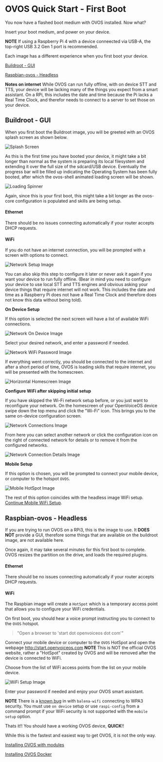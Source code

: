 # OVOS Quick Start - First Boot

You now have a flashed boot medium with OVOS installed.  Now what?

Insert your boot medium, and power on your device.

**NOTE** If using a Raspberry Pi 4 with a device conneected via USB-A, the top-right USB 3.2 Gen 1 port is recommended.

Each image has a different experience when you first boot your device.

[Buildroot - GUI](#Buildroot-GUI)

[Raspbian-ovos - Headless](#Raspbian-ovos-Headless)

**Notes on internet** While OVOS can run fully offline, with on device STT and TTS, your device will be lacking many of the things you expect from a smart assistant.  On a RPi, this includes the date and time because the Pi lacks a Real Time Clock, and therefor needs to connect to a server to set those on your device.

## Buildroot - GUI

When you first boot the Buildroot image, you will be greeted with an OVOS splash screen as shown below.

![Splash Screen](https://raw.githubusercontent.com/OpenVoiceOS/ovos_assets/master/Images/Screenshot%20-%20Buildroot%20bootsplash.png)

As this is the first time you have booted your device, it might take a bit longer than normal as the system is preparing its local filesystem and extending it over the full size of the sdcard/USB device.
Eventually the progress bar will be filled up indicating the Operating System has been fully booted, after which the ovos-shell animated loading screen will be shown.

![Loading Spinner](https://raw.githubusercontent.com/OpenVoiceOS/ovos_assets/master/Images/Screenshot%20-%20Spinner.png)

Again, since this is your first boot, this might take a bit longer as the ovos-core configuration is populated and skills are being setup.

#### Ethernet
There should be no issues connecting automatically if your router accepts DHCP requests.

#### WiFi
If you do not have an internet connection, you will be prompted with a screen with options to connect.

![Network Setup Image](https://github.com/OpenVoiceOS/ovos_assets/blob/master/Images/Screenshot%20-%20Network%20setup.png?raw=true)

You can also skip this step to configure it later or never ask it again if you want your device to run fully offline. (Bear in mind you need to configure your device to use local STT and TTS engines and obvious asking your device things that require internet will not work.  This includes the date and time as a Raspberry Pi does not have a Real Time Clock and therefore does not know this data without being told).

**On Device Setup**

If this option is selected the next screen will have a list of available WiFi connections.

![Network On Device Image](https://github.com/OpenVoiceOS/ovos_assets/blob/master/Images/Screenshot%20-%20Select%20wifi%20on-device.png?raw=true)

Select your desired network, and enter a password if needed.

![Network WiFi Password Image](https://github.com/OpenVoiceOS/ovos_assets/blob/master/Images/Screenshot%20-%20Insert%20wifi%20password.png?raw=true)

If everything went correctly, you should be connected to the internet and after a short period of time, OVOS is loading skills that require internet, you will be presented with the homescreen.

![Horizontal Homescreen Image](https://github.com/OpenVoiceOS/ovos_assets/blob/master/Images/Screenshot%20-%20Horizontal%20homescreen.jpg?raw=true)

**Configure WiFi after skipping initial setup**

If you have skipped the Wi-Fi network setup before, or you just want to reconfigure your network. On the homescreen of your OpenVoiceOS device swipe down the top menu and click the "Wi-Fi" icon. This brings you to the same on-device configuration screen.

![Network Connections Image](https://raw.githubusercontent.com/OpenVoiceOS/ovos_assets/master/Images/Screenshot%20-%20Network%20connections.png)

From here you can select another network or click the configuration icon on the right of connected network for details or to remove it from the configured networks.

![Network Connection Details Image](https://raw.githubusercontent.com/OpenVoiceOS/ovos_assets/master/Images/Screenshot%20-%20Connection%20details.png)

**Mobile Setup**

If this option is chosen, you will be prompted to connect your mobile device, or computer to the hotspot `OVOS`.

![Mobile HotSpot Image](https://github.com/OpenVoiceOS/ovos_assets/blob/master/Images/Screenshot%20-%20Connect%20hotspot.png?raw=true)

The rest of this option coincides with the headless image WiFi setup.  [Continue Mobile WiFi Setup](#WiFi-1).

## Raspbian-ovos - Headless
If you are trying to run OVOS on a RPi3, this is the image to use.  It **DOES NOT** provide a GUI, therefore some things that are available on the buildroot image, are not available here.

Once again, it may take several minutes for this first boot to complete.  OVOS resizes the partition on the drive, and loads the required plugins.

#### Ethernet
There should be no issues connecting automatically if your router accepts DHCP requests.

#### WiFi
The Raspbian image will create a `HotSpot` which is a temporary access point that allows you to configure your WiFi credentials.

On first boot, you should hear a voice prompt instructing you to connect to the `OVOS` hotspot.

> "Open a browser to 'start dot openvoiceos dot com'"

Connect your mobile device or computer to the `OVOS` HotSpot and open the webpage http://start.openvoiceos.com **NOTE** This is NOT the official OVOS website, rather a "HotSpot" created by OVOS and will be removed after the device is connected to WiFi.

Choose from the list of WiFi access points from the list on your mobile device.

![WiFi Setup Image](https://github.com/OpenVoiceOS/ovos_assets/blob/master/Images/iPhone%20-%20WiFi%20setup%20startpage.PNG?raw=true)

Enter your password if needed and enjoy your OVOS smart assistant.

**NOTE** There is a [known bug](https://github.com/balena-os/wifi-connect/issues/416) in with `balena-wifi` connecting to WPA3 security.  You must use `on device` setup or use `raspi-config` from a command prompt if your WiFi security is not supported with the `mobile setup` option.

Thats it!! You should have a working OVOS device, **QUICK**!!

While this is the fastest and easiest way to get OVOS, it is not the only way.

[Installing OVOS with modules](051-starting-modules.md)

[Installing OVOS Docker](053-starting-docker.md)
